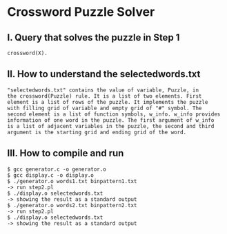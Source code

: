 # Crossword Puzzle Solver
## I. Query that solves the puzzle in Step 1
    crossword(X).

## II. How to understand the selectedwords.txt
    "selectedwords.txt" contains the value of variable, Puzzle, in 
    the crossword(Puzzle) rule. It is a list of two elements. First
    element is a list of rows of the puzzle. It implements the puzzle 
    with filling grid of variable and empty grid of "#" symbol. The 
    second element is a list of function symbols, w_info. w_info provides
    information of one word in the puzzle. The first argument of w_info
    is a list of adjacent variables in the puzzle, the second and third
    argument is the starting grid and ending grid of the word.

## III. How to compile and run
    $ gcc generator.c -o generator.o
    $ gcc display.c -o display.o
    $ ./generator.o words1.txt binpattern1.txt
    -> run step2.pl
    $ ./display.o selectedwords.txt
    -> showing the result as a standard output
    $ ./generator.o words2.txt binpattern2.txt
    -> run step2.pl
    $ ./display.o selectedwords.txt
    -> showing the result as a standard output
